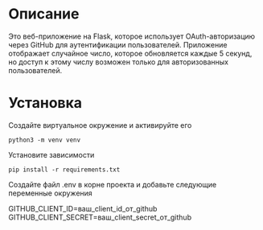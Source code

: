 # Описание 
Это веб-приложение на Flask, которое использует OAuth-авторизацию через GitHub для аутентификации пользователей. Приложение отображает случайное число, которое обновляется каждые 5 секунд, но доступ к этому числу возможен только для авторизованных пользователей.

# Установка

Создайте виртуальное окружение и активируйте его

`python3 -m venv venv`

Установите зависимости 

`pip install -r requirements.txt`

Создайте файл .env в корне проекта и добавьте следующие переменные окружения

GITHUB_CLIENT_ID=ваш_client_id_от_github
GITHUB_CLIENT_SECRET=ваш_client_secret_от_github
